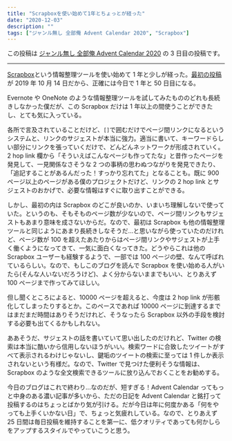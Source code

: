 ```yaml
---
title: "Scrapboxを使い始めて1年とちょっとが経った"
date: "2020-12-03"
description: ""
tags: ["ジャンル無し 全部俺 Advent Calendar 2020", "Scrapbox"]
---
```


この投稿は [ジャンル無し 全部俺 Advent Calendar 2020](https://adventar.org/calendars/5495) の 3 日目の投稿です。

---

[Scrapbox](https://scrapbox.io/product)という情報整理ツールを使い始めて 1 年と少しが経った。[最初の投稿](https://scrapbox.io/MISONLN41/Scrapbox%E3%82%92%E5%A7%8B%E3%82%81%E3%81%9F)が 2019 年 10 月 14 日だから、正確には今日で 1 年と 50 日目になる。

Evernote や OneNote のような情報整理ツールを試してみたもののどれも長続きしなかった僕だが、この Scrapbox だけは 1 年以上の間使うことができたし、とても気に入っている。

各所で言及されていることだけど、`[]`で囲むだけでページ間リンクになるというシステムと、リンクのサジェストが本当に強力。適当に書いて、キーワードらしい部分にリンクを張っていくだけで、どんどんネットワークが形成されていく。2 hop link 欄から「そういえばこんなページも作ってたな」と昔作ったページを発見して、一見関係なさそうな 2 つの事柄の思わぬつながりを発見できたり、「追記することがあるんだった！すっかり忘れてた」となることも。既に 900 ページ以上のページがある僕のプロジェクトだけど、リンクの 2 hop link とサジェストのおかげで、必要な情報はすぐに取り出すことができる。

しかし、最初の内は Scrapbox のどこが良いのか、いまいち理解しないで使っていた。というのも、そもそものページ数が少ないので、ページ間リンクもサジェストもあまり意味を成さないからだ。なので、最初は Scrapbox も他の情報整理ツールと同じようにあまり長続きしなそうだ...と思いながら使っていたのだけれど、ページ数が 100 を超えたあたりからはページ間リンクやサジェストが上手く働くようになってきて、一気に面白くなってきた。どうやらこれは他の Scrapbox ユーザーも経験するようで、一部では 100 ページの壁、なんて呼ばれているらしい。なので、もしこのブログを読んで Scrapbox を使い始める人がいたら(そんな人いないだろうけど)、よく分からないままでもいい、とりあえず 100 ページまで作ってみてほしい。

但し聞くところによると、10000 ページを超えると、今度は 2 hop link が形骸化してしまったりするとか。このペースであれば 10000 ページに到達するまではまだまだ時間はありそうだけれど、そうなったら Scrapbox 以外の手段を検討する必要も出てくるかもしれない。

ああそうだ、サジェストの話を書いていて思い出したのだけれど、Twitter の検索は本当に酷いから信用しないほうがいい。検索ワードに合致したツイートがすべて表示されるわけじゃないし、鍵垢のツイートの検索に至っては 1 件しか表示されないという有様だ。なので、Twitter で見つけた便利そうな情報は、Scrapbox のような全文検索できるツールに放り込んでおくことをお勧めする。

今日のブログはこれで終わり...なのだが、短すぎる！Advent Calendar ってもっと中身のある濃い記事が多いから、ただの日記を Advent Calendar と銘打って投稿するのはちょっとばかり気が引ける。だが今日は年に何度かある「何をやっても上手くいかない日」で、ちょっと気疲れしている。なので、とりあえず 25 日間は毎日投稿を維持することを第一に、低クオリティであっても何かしらをアップするスタイルでやっていこうと思う。
